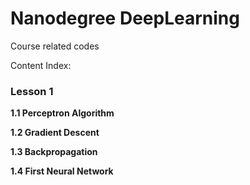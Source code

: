 # Nanodegree DeepLearning
Course related codes

Content Index:

### Lesson 1

__1.1 Perceptron Algorithm__

__1.2 Gradient Descent__

__1.3 Backpropagation__

__1.4 First Neural Network__

